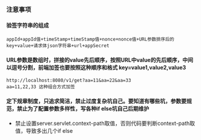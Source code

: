 ### 注意事项
#### 验签字符串的组成
```
appId+appId值+timeStamp+timeStamp值+nonce+nonce值+URL参数排序后的key+value+请求体json字符串+url+appSecret
```

#### URL参数是数组时，拼接的value先后顺序，按照URL中value的先后顺序，中间以逗号分割，前端加签也要按照这种顺序和格式 key=value1,value2,value3
```
http://localhost:8080/v1/get?aa=11&aa=22&aa=33
aa=11,22,33 这种组合方式加签
```

#### 定下规章制度，只追求简洁，禁止过度复杂坑自己。要知道有哪些坑，参数要规范，禁止为了配置参数多样性，写各种if else坑自己后期维护
* 禁止设置server.servlet.context-path取值，否则代码要判断context-path取值，导致多出几个if else